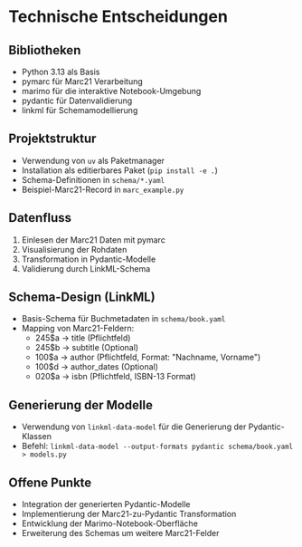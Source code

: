 # Technische Entscheidungen

## Bibliotheken
- Python 3.13 als Basis
- pymarc für Marc21 Verarbeitung
- marimo für die interaktive Notebook-Umgebung
- pydantic für Datenvalidierung
- linkml für Schemamodellierung

## Projektstruktur
- Verwendung von `uv` als Paketmanager
- Installation als editierbares Paket (`pip install -e .`)
- Schema-Definitionen in `schema/*.yaml`
- Beispiel-Marc21-Record in `marc_example.py`

## Datenfluss
1. Einlesen der Marc21 Daten mit pymarc
2. Visualisierung der Rohdaten
3. Transformation in Pydantic-Modelle
4. Validierung durch LinkML-Schema

## Schema-Design (LinkML)
- Basis-Schema für Buchmetadaten in `schema/book.yaml`
- Mapping von Marc21-Feldern:
  - 245$a → title (Pflichtfeld)
  - 245$b → subtitle (Optional)
  - 100$a → author (Pflichtfeld, Format: "Nachname, Vorname")
  - 100$d → author_dates (Optional)
  - 020$a → isbn (Pflichtfeld, ISBN-13 Format)

## Generierung der Modelle
- Verwendung von `linkml-data-model` für die Generierung der Pydantic-Klassen
- Befehl: `linkml-data-model --output-formats pydantic schema/book.yaml > models.py`

## Offene Punkte
- Integration der generierten Pydantic-Modelle
- Implementierung der Marc21-zu-Pydantic Transformation
- Entwicklung der Marimo-Notebook-Oberfläche
- Erweiterung des Schemas um weitere Marc21-Felder
